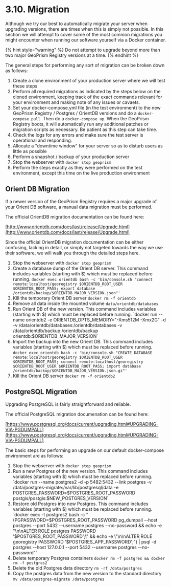# 3.10. Migration

Although we try our best to automatically migrate your server when upgrading versions, there are times when this is simply not possible. In this section we will attempt to cover some of the most common migrations you might encounter when running our software yourself via a Docker container.

{% hint style="warning" %} Do not attempt to upgrade beyond more than two major GeoPrism Registry versions at a time. {% endhint %}

The general steps for performing any sort of migration can be broken down as follows:
1. Create a clone environment of your production server where we will test these steps
2. Perform all required migrations as indicated by the steps below on the cloned environment, keeping track of the exact commands relevant for your environment and making note of any issues or cavaets.
3. Set your docker-compose.yml file (in the test environment) to the new GeoPrism Registry / Postgres / OrientDB versions and do a `docker-compose pull`. Then do a `docker-compose up`. When the GeoPrism Registry boots, it will automatically run any additional patches or migration scripts as necessary. Be patient as this step can take time.
4. Check the logs for any errors and make sure the test server is operational and responding.
5. Allocate a "downtime window" for your server so as to disturb users as little as possible
6. Perform a snapshot / backup of your production server
7. Stop the webserver with `docker stop geoprism`
8. Perform the steps exactly as they were performed on the test environment, except this time on the live production environment

## Orient DB Migration

If a newer version of the GeoPrism Registry requires a major upgrade of your Orient DB software, a manual data migration must be performed.

The official OrientDB migration documentation can be found here:

[http://www.orientdb.com/docs/last/release/Upgrade.html](http://www.orientdb.com/docs/last/release/Upgrade.html)

Since the official OrientDB migration documentation can be either confusing, lacking in detail, or simply not targeted towards the way we use their software, we will walk you through the detailed steps here.

1. Stop the webserver with `docker stop geoprism`
2. Create a database dump of the Orient DB server. This command includes variables (starting with $) which must be replaced before running. `docker exec orientdb bash -c 'bin/console.sh "connect remote:localhost/georegistry $ORIENTDB_ROOT_USER $ORIENTDB_ROOT_PASS; export database /orientdb/backup/$ORIENTDB_MAJOR_VERSION.json"'`
3. Kill the temporary Orient DB server `docker rm -f orientdb`
4. Remove all data inside the mounted volume `data/orientdb/databases`
5. Run Orient DB of the new version. This command includes variables (starting with $) which must be replaced before running. `docker run --name orientdb2 -e ORIENTDB_OPTS_MEMORY="-Xms512M -Xmx2G" -d -v /data/orientdb/databases:/orientdb/databases -v /data/orientdb/backup:/orientdb/backup orientdb:$ORIENTDB_MAJOR_VERSION`
6. Import the backup into the new Orient DB. This command includes variables (starting with $) which must be replaced before running. `docker exec orientdb bash -c 'bin/console.sh "CREATE DATABASE remote:localhost/georegistry $ORIENTDB_ROOT_USER $ORIENTDB_ROOT_PASS; connect remote:localhost/georegistry $ORIENTDB_ROOT_USER $ORIENTDB_ROOT_PASS; import database /orientdb/backup/$ORIENTDB_MAJOR_VERSION.json.gz"'`
7. Kill the Orient DB server `docker rm -f orientdb2`

## PostgreSQL Migration

Upgrading PostgreSQL is fairly straightforward and reliable.

The official PostgreSQL migration documenation can be found here:

[https://www.postgresql.org/docs/current/upgrading.html#UPGRADING-VIA-PGDUMPALL](https://www.postgresql.org/docs/current/upgrading.html#UPGRADING-VIA-PGDUMPALL)

The basic steps for performing an upgrade on our default docker-compose environment are as follows:

1. Stop the webserver with `docker stop geoprism`
2. Run a new Postgres of the new version. This command includes variables (starting with $) which must be replaced before running. `docker run --name postgres2 -d -p 5482:5432 --link postgres -v /data/postgres-migrate:/var/lib/postgresql/data -e POSTGRES_PASSWORD=$POSTGRES_ROOT_PASSWORD postgis/postgis:$NEW_POSTGRES_VERSION`
3. Restore old Postgres into new Postgres. This command includes variables (starting with $) which must be replaced before running. `docker exec -t postgres2 bash -c "(PGPASSWORD=$POSTGRES_ROOT_PASSWORD pg_dumpall --host postgres --port 5432 --username postgres --no-password && echo -e \"\n\nALTER ROLE postgres PASSWORD '$POSTGRES_ROOT_PASSWORD';\" && echo -e \"\n\nALTER ROLE georegistry PASSWORD '$POSTGRES_APP_PASSWORD';\") | psql -d postgres --host 127.0.0.1 --port 5432 --username postgres --no-password"`
4. Delete temporary Postgres containers `docker rm -f postgres && docker rm -f postgres2`
5. Delete the old Postgres data directory `rm -rf /data/postgres`
6. Copy the postgres data from the new version to the standard directory `mv /data/postgres-migrate /data/postgres`
